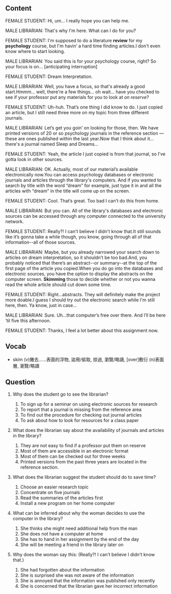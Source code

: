 ## Content
FEMALE STUDENT: Hi, um... I really hope you can help me.

MALE LIBRARIAN: That's why I'm here. What can I do for you?

FEMALE STUDENT: I'm supposed to do a literature **review** for my **psychology** course, but I'm havin’ a hard time finding articles.I don't even know where to start looking.

MALE LIBRARIAN: You said this is for your psychology course, right? So your focus is on... [anticipating interruption]

FEMALE STUDENT: Dream Interpretation.

MALE LIBRARIAN: Well, you have a focus, so that's already a good start.Hmmm... well, there're a few things... oh wait... have you checked to see if your professor put any materials for you to look at *on reserve*?

FEMALE STUDENT: Uh-huh. That’s one thing I did know to do. I just copied an article, but I still need three more on my topic from three different journals.

MALE LIBRARIAN: Let’s get you goin’ on looking for those, then. We have printed versions of 20 or so psychology journals in the reference section — these are ones published within the last year.Now that I think about it... there's a journal named Sleep and Dreams...

FEMALE STUDENT: Yeah, the article I just copied is from that journal, so I’ve gotta look in other sources.

MALE LIBRARIAN: OK. Actually, most of our material’s available electronically now.You can access psychology databases or electronic journals and articles through the library's computers. And if you wanted to search by title with the word “dream” for example, just type it in and all the articles with “dream” in the title will come up on the screen.

FEMALE STUDENT: Cool. That’s great. Too bad I can’t do this from home.

MALE LIBRARIAN: But you can. All of the library's databases and electronic sources can be accessed through any computer connected to the university network.

FEMALE STUDENT: Really?! I can't believe I didn't know that.It still sounds like it’s gonna take a while though, you know, going through all of that information--all of those sources.

MALE LIBRARIAN: Maybe, but you already narrowed your search down to articles on dream interpretation, so it shouldn’t be too bad.And, you probably noticed that there’s an abstract--or summary--at the top of the first page of the article you copied.When you do go into the databases and electronic sources, you have the option to display the abstracts on the computer screen. **Skimming** those to decide whether or not you wanna read the whole article should cut down some time.

FEMALE STUDENT: Right…abstracts. They will definitely make the project more doable.I guess I should try out the electronic search while I'm still here, then. Ya know, just in case…

MALE LIBRARIAN: Sure. Uh…that computer’s free over there. And I’ll be here ‘til five this afternoon.

FEMALE STUDENT: Thanks, I feel a lot better about this assignment now.

## Vocab
+ skim (v)撇去……表面的浮物, 盜用/偷取, 掠過, 瀏覽/略讀, [over]敷衍 (n)表面層, 瀏覽/略讀

## Question
1. Why does the student go to see the librarian? 
	1. To sign up for a seminar on using electronic sources for research
	1. To report that a journal is missing from the reference area
	1. To find out the procedure for checking out journal articles
	1. To ask about how to look for resources for a class paper

2. What does the librarian say about the availability of journals and articles in the library? 
	1. They are not easy to find if a professor put them on reserve
	1. Most of them are accessible in an electronic format
	1. Most of them can be checked out for three weeks
	1. Printed versions from the past three years are located in the reference section.

3. What does the librarian suggest the student should do to save time? 
	1. Choose an easier research topic
	1. Concentrate on five journals
	1. Read the summaries of the articles first
	1. Install a new program on her home computer

4. What can be inferred about why the woman decides to use the computer in the library? 
	1. She thinks she might need additional help from the man
	1. She does not have a computer at home
	1. She has to hand in her assignment by the end of the day
	1. She will be meeting a friend in the library later on

5. Why does the woman say this: (Really?! I can't believe I didn't know that.)
	1. She had forgotten about the information
	1. She is surprised she was not aware of the information
	1. She is annoyed that the information was published only recently
	1. She is concerned that the librarian gave her incorrect information